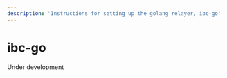 ```yaml
---
description: 'Instructions for setting up the golang relayer, ibc-go'
---
```


# ibc-go

Under development

